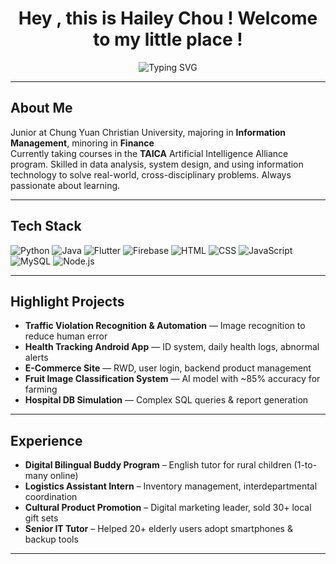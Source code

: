 <h1 align="center">
  Hey , this is Hailey Chou ! Welcome to my little place !
</h1>

<p align="center">
  <img src="https://readme-typing-svg.herokuapp.com?font=Fira+Code&size=18&pause=1000&color=4FC3F7&width=500&lines=%23Problem+Solver+%23Team+Worker" alt="Typing SVG" />
</p>

---

## About Me  
 Junior at Chung Yuan Christian University, majoring in **Information Management**, minoring in **Finance**  
 Currently taking courses in the **TAICA** Artificial Intelligence Alliance program. 
 Skilled in data analysis, system design, and using information technology to solve real-world, cross-disciplinary problems.
 Always passionate about learning.

---

## Tech Stack
![Python](https://img.shields.io/badge/Python-3776AB?style=flat-square&logo=python&logoColor=white)
![Java](https://img.shields.io/badge/Java-007396?style=flat-square&logo=java&logoColor=white)
![Flutter](https://img.shields.io/badge/Flutter-02569B?style=flat-square&logo=flutter&logoColor=white)
![Firebase](https://img.shields.io/badge/Firebase-FFCA28?style=flat-square&logo=firebase&logoColor=white)
![HTML](https://img.shields.io/badge/HTML5-E34F26?style=flat-square&logo=html5&logoColor=white)
![CSS](https://img.shields.io/badge/CSS3-1572B6?style=flat-square&logo=css3&logoColor=white)
![JavaScript](https://img.shields.io/badge/JavaScript-F7DF1E?style=flat-square&logo=javascript&logoColor=black)
![MySQL](https://img.shields.io/badge/MySQL-4479A1?style=flat-square&logo=mysql&logoColor=white)
![Node.js](https://img.shields.io/badge/Node.js-339933?style=flat-square&logo=nodedotjs&logoColor=white)

---

## Highlight Projects
-  **Traffic Violation Recognition & Automation** — Image recognition to reduce human error  
-  **Health Tracking Android App** — ID system, daily health logs, abnormal alerts  
-  **E-Commerce Site** — RWD, user login, backend product management  
-  **Fruit Image Classification System** — AI model with ~85% accuracy for farming  
-  **Hospital DB Simulation** — Complex SQL queries & report generation  

---

## Experience
-  **Digital Bilingual Buddy Program** – English tutor for rural children (1-to-many online)  
-  **Logistics Assistant Intern** – Inventory management, interdepartmental coordination  
-  **Cultural Product Promotion** – Digital marketing leader, sold 30+ local gift sets  
-  **Senior IT Tutor** – Helped 20+ elderly users adopt smartphones & backup tools  

---


